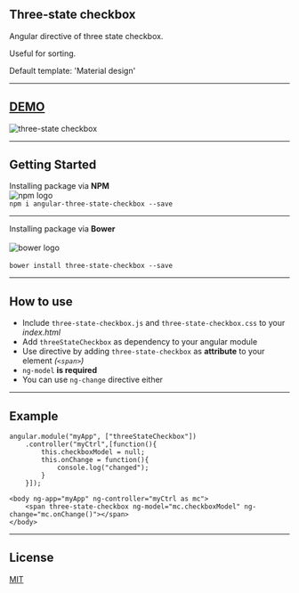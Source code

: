 ## Three-state checkbox

Angular directive of three state checkbox. 

Useful for sorting. 

Default template: 'Material design'

___

## [DEMO](http://anton.temchenko.com.ua/dev/three-state-checkbox/demo/)

![three-state checkbox](http://blogjs.github.io/public/three-state-checkbox.png)

___

## Getting Started

Installing package via **NPM**<br/>
![npm logo](http://blogjs.github.io/public/npm-logo.png)<br/>
`npm i angular-three-state-checkbox --save`

___

Installing package via **Bower** <br/><br/>
![bower logo](http://blogjs.github.io/public/bower-logo.svg)<br/><br/>
`bower install three-state-checkbox --save`

___

## How to use

* Include `three-state-checkbox.js` and `three-state-checkbox.css` to your _index.html_
* Add `threeStateCheckbox` as dependency to your angular module
* Use directive by adding `three-state-checkbox` as **attribute** to your element _(`<span>`)_
* `ng-model` **is required**
* You can use `ng-change` directive either

<!-- Pass your options as Object through options attribute-->
___

## Example 

    angular.module("myApp", ["threeStateCheckbox"])
        .controller("myCtrl",[function(){
            this.checkboxModel = null;
            this.onChange = function(){
                console.log("changed");
            }
        }]);
<!-- -->

    <body ng-app="myApp" ng-controller="myCtrl as mc">
        <span three-state-checkbox ng-model="mc.checkboxModel" ng-change="mc.onChange()"></span>
    </body>
    
___

## License

[MIT](/LICENSE)
